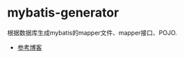# mybatis-generator

根据数据库生成mybatis的mapper文件、mapper接口、POJO.
- [参考博客](https://blog.csdn.net/abysscarry/article/details/80247803)
 
